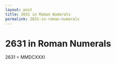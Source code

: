```yaml
---
layout: post
title: 2631 in Roman Numerals
permalink: 2631-in-roman-numerals
---
```


# 2631 in Roman Numerals

2631 = MMDCXXXI
